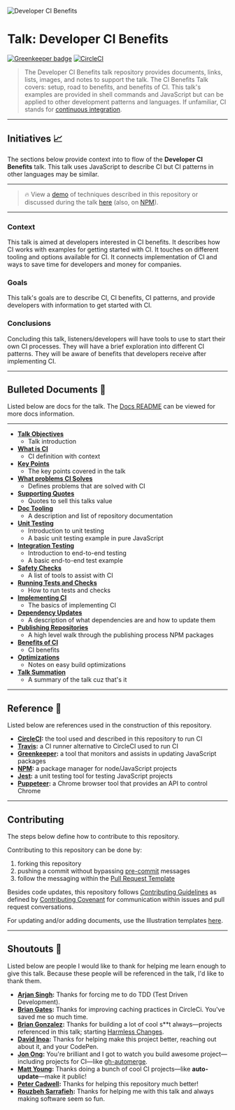 ![Developer CI Benefits](https://jeffry.in/assets/developer-ci-benefits/banner.svg?1)

# Talk: Developer CI Benefits

[![Greenkeeper badge](https://badges.greenkeeper.io/yowainwright/developer-ci-benefits.svg)](https://greenkeeper.io/)
[![CircleCI](https://circleci.com/gh/yowainwright/developer-ci-benefits.svg?style=svg)](https://circleci.com/gh/yowainwright/developer-ci-benefits)

> The Developer CI Benefits talk repository provides documents, links, lists, images, and notes to support the talk. The CI Benefits Talk covers: setup, road to benefits, and benefits of CI. This talk's examples are provided in shell commands and JavaScript but can be applied to other development patterns and languages. If unfamiliar, CI stands for [continuous integration](https://en.wikipedia.org/wiki/Continuous_integration).

----

## Initiatives 📈

The sections below provide context into to flow of the **Developer CI Benefits** talk. This talk uses JavaScript to describe CI but CI patterns in other languages may be similar.

----

> 🔥 View a [demo](https://github.com/yowainwright/developer-ci-benefits-demo) of techniques described in this repository or discussed during the talk [here](https://github.com/yowainwright/developer-ci-benefits-demo) (also, on [NPM](https://www.npmjs.com/package/developer-ci-benefits-demo)).

----

### Context

This talk is aimed at developers interested in CI benefits. It describes how CI works with examples for  getting started with CI. It touches on different tooling and options available for CI. It connects implementation of CI and ways to save time for developers and money for companies.

### Goals

This talk's goals are to describe CI, CI benefits, CI patterns, and provide developers with information to get started with CI.

### Conclusions

Concluding this talk, listeners/developers will have tools to use to start their own CI processes. They will have a brief exploration into different CI patterns. They will be aware of benefits that developers receive after implementing CI.

----

## Bulleted Documents 🔫

Listed below are docs for the talk. The [Docs README](docs/README.md) can be viewed for more docs information.

----

- **[Talk Objectives](docs/01-talk-objectives.md)**
  - Talk introduction
- **[What is CI](docs/02-what-is-ci.md)**
  - CI definition with context
- **[Key Points](docs/03-key-points.md)**
  - The key points covered in the talk
- **[What problems CI Solves](docs/04-ci-solves-problems.md)**
  - Defines problems that are solved with CI
- **[Supporting Quotes](docs/05-supporting-quotes.md)**
  - Quotes to sell this talks value
- **[Doc Tooling](docs/06-doc-tooling.md)**
  - A description and list of repository documentation
- **[Unit Testing](docs/07-unit-testing.md)**
  - Introduction to unit testing
  - A basic unit testing example in pure JavaScript
- **[Integration Testing](docs/08-integration-testing.md)**
  - Introduction to end-to-end testing
  - A basic end-to-end test example
- **[Safety Checks](docs/09-safety-checks.md)**
  - A list of tools to assist with CI
- **[Running Tests and Checks](docs/10-running-tests-and-checks.md)**
  - How to run tests and checks
- **[Implementing CI](docs/11-implementing-ci.md)**
  - The basics of implementing CI
- **[Dependency Updates](docs/12-dependency-updates.md)**
  - A description of what dependencies are and how to update them
- **[Publishing Repositories](docs/13-publishing-repositories.md)**
  - A high level walk through the publishing process NPM packages
- **[Benefits of CI](docs/14-ci-benefits.md)**
  - CI benefits
- **[Optimizations](docs/15-optimizations.md)**
  - Notes on easy build optimizations
- **[Talk Summation](docs/16-talk-summation.md)**
  - A summary of the talk cuz that's it

----

## Reference 📝

Listed below are references used in the construction of this repository.

- **[CircleCI](https://circleci.com/):** the tool used and described in this repository to run CI
- **[Travis](https://travis-ci.org/):** a CI runner alternative to CircleCI used to run CI
- **[Greenkeeper](https://greenkeeper.io/):** a tool that monitors and assists in updating JavaScript packages
- **[NPM](https://www.npmjs.com/):** a package manager for node/JavaScript projects
- **[Jest](https://jestjs.io/):** a unit testing tool for testing JavaScript projects
- **[Puppeteer](https://pptr.dev/):** a Chrome browser tool that provides an API to control Chrome

----

## Contributing

The steps below define how to contribute to this repository.

Contributing to this repository can be done by:

1. forking this repository
1. pushing a commit without bypassing [pre-commit](https://github.com/yowainwright/developer-ci-benefits/blob/master/package.json#L17) messages
1. follow the messaging within the [Pull Request Template](.github/PULL_REQUEST_TEMPLATE.md)

Besides code updates, this repository follows [Contributing Guidelines](CODE_OF_CONDUCT.md) as defined by [Contributing Covenant](https://www.contributor-covenant.org/) for communication within issues and pull request conversations.

For updating and/or adding documents, use the Illustration templates [here](/art).

----

## Shoutouts 🙏

Listed below are people I would like to thank for helping me learn enough to give this talk. Because these people will be referenced in the talk, I'd like to thank them.

- **[Arjan Singh](https://github.com/arjansingh):** Thanks for forcing me to do TDD (Test Driven Development).
- **[Brian Gates](https://github.com/brian-gates):** Thanks for improving caching practices in CircleCi. You've saved me so much time.
- **[Brian Gonzalez](https://github.com/briangonzalez):** Thanks for building a lot of cool s**t always—projects referenced in this talk; starting [Harmless Changes](https://github.com/dollarshaveclub/harmless-changes).
- **[David Inoa](https://github.com/davidinoa):** Thanks for helping make this project better, reaching out about it, and your CodePen.
- **[Jon Ong](http://github.com/jonathanong):** You're brilliant and I got to watch you build awesome project—including projects for CI—like [gh-automerge](https://github.com/jonathanong/gh-automerge).
- **[Matt Young](https://github.com/someguynamedmatt):** Thanks doing a bunch of cool CI projects—like **auto-update**—make it public!
- **[Peter Cadwell](https://github.com/petercadwell):** Thanks for helping this repository much better!
- **[Rouzbeh Sarrafieh](https://github.com/rouzbeh84):** Thanks for helping me with this talk and always making software seem so fun.
